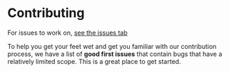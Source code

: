 # Contributing

For issues to work on, [see the issues tab](https://github.com/ScreenshotLabs/starklane/issues)

To help you get your feet wet and get you familiar with our contribution process, we have a list of **good first issues** that contain bugs that have a relatively limited scope. This is a great place to get started.
